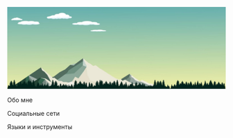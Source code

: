 [![Header](https://github.com/CerGucev/CerGucev/blob/main/assets/mountains-landscape-vector-horizontal-mountains-trees-sky-clouds-birds-illustration-of-panoramic-view-for-wallpaper-background-banner-cover-or-poster_930021-7.jpg)](https://github.com/CerGucev)

Обо мне

Социальные сети

Языки и инструменты
